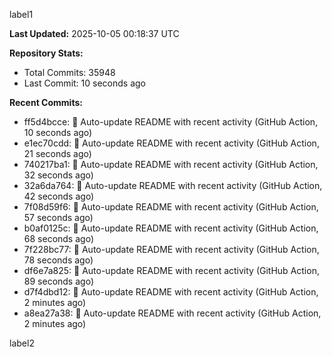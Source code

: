 
label1 
<!-- ACTIVITY_START -->
**Last Updated:** 2025-10-05 00:18:37 UTC

**Repository Stats:**
- Total Commits: 35948
- Last Commit: 10 seconds ago

**Recent Commits:**
- ff5d4bcce: 🤖 Auto-update README with recent activity (GitHub Action, 10 seconds ago)
- e1ec70cdd: 🤖 Auto-update README with recent activity (GitHub Action, 21 seconds ago)
- 740217ba1: 🤖 Auto-update README with recent activity (GitHub Action, 32 seconds ago)
- 32a6da764: 🤖 Auto-update README with recent activity (GitHub Action, 42 seconds ago)
- 7f08d59f6: 🤖 Auto-update README with recent activity (GitHub Action, 57 seconds ago)
- b0af0125c: 🤖 Auto-update README with recent activity (GitHub Action, 68 seconds ago)
- 7f228bc77: 🤖 Auto-update README with recent activity (GitHub Action, 78 seconds ago)
- df6e7a825: 🤖 Auto-update README with recent activity (GitHub Action, 89 seconds ago)
- d7f4dbd12: 🤖 Auto-update README with recent activity (GitHub Action, 2 minutes ago)
- a8ea27a38: 🤖 Auto-update README with recent activity (GitHub Action, 2 minutes ago)
<!-- ACTIVITY_END -->

label2
